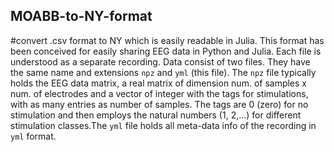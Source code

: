 ## MOABB-to-NY-format
#convert .csv format to NY which is easily readable in Julia.
This format has been conceived for easily sharing EEG data in Python and Julia. Each file is understood as a separate recording. Data consist of two files. They have the same name and extensions `npz` and `yml` (this file). The `npz` file typically holds the EEG data matrix, a real matrix of dimension num. of samples x num. of electrodes and a vector of integer with the tags for stimulations, with as many entries as number of samples. The tags are 0 (zero) for no stimulation and then employs the natural numbers (1, 2,...) for different stimulation classes.The `yml` file holds all meta-data info of the recording in `yml` format. 
